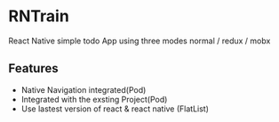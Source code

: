 # RNTrain
React Native simple todo App using three modes normal / redux / mobx

## Features
  - Native Navigation integrated(Pod)
  - Integrated with the exsting Project(Pod)
  - Use lastest version of react & react native (FlatList)
